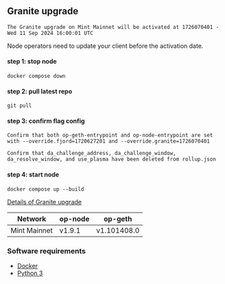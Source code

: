 ## Granite upgrade
```
The Granite upgrade on Mint Mainnet will be activated at 1726070401 - Wed 11 Sep 2024 16:00:01 UTC
```

Node operators need to update your client before the activation date.

#### step 1: stop node
```
docker compose down
```

#### step 2: pull latest repo
```
git pull
```

#### step 3: confirm flag config
```
Confirm that both op-geth-entrypoint and op-node-entrypoint are set with --override.fjord=1720627201 and --override.granite=1726070401

Confirm that da_challenge_address, da_challenge_window, da_resolve_window, and use_plasma have been deleted from rollup.json
```

#### step 4: start node
```
docker compose up --build
```

[Details of Granite upgrade](https://docs.optimism.io/builders/notices/granite-changes)

| Network | op-node | op-geth |
| ------- | ------- | ------- |
| Mint Mainnet | v1.9.1 | v1.101408.0 |

### Software requirements

- [Docker](https://docs.docker.com/desktop/)
- [Python 3](https://www.python.org/downloads/)